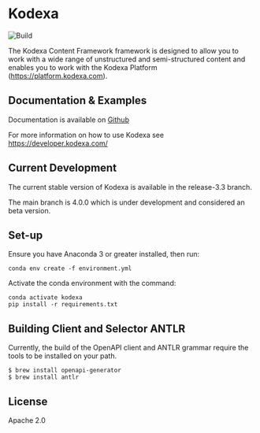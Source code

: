 # Kodexa

![Build](https://github.com/kodexa-ai/kodexa/workflows/Python%20Package%20Using%20Anaconda/badge.svg)

The Kodexa Content Framework framework is designed to allow you to work with a wide range of unstructured and semi-structured content and enables you to work with the Kodexa Platform (https://platform.kodexa.com).

## Documentation & Examples

Documentation is available on [Github](https://python.kodexa.com)

For more information on how to use Kodexa see https://developer.kodexa.com/

## Current Development

The current stable version of Kodexa is available in the release-3.3 branch.

The main branch is 4.0.0 which is under development and considered an beta version.

## Set-up

Ensure you have Anaconda 3 or greater installed, then run:

    conda env create -f environment.yml 

Activate the conda environment with the command:

    conda activate kodexa
    pip install -r requirements.txt

## Building Client and Selector ANTLR

Currently, the build of the OpenAPI client and ANTLR grammar require the tools to be installed on your
path.

    $ brew install openapi-generator
    $ brew install antlr

## License

Apache 2.0
